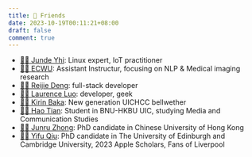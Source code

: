 ```yaml
---
title: 👯 Friends
date: 2023-10-19T00:11:21+08:00
draft: false
comment: true
---
```


* [👨‍💻 Junde Yhi](https://yhi.moe): Linux expert, IoT practitioner
* [👨‍💻 ECWU](https://ecwuuuuu.com): Assistant Instructur, focusing on NLP & Medical imaging research
* [👨‍💻 Reijie Deng](https://www.drjchn.com/): full-stack developer 
* [👨‍💻 Laurence Luo](https://lzc.app): developer, geek
* [👨‍💻 Kirin Baka](https://9baka.moe): New generation UICHCC bellwether
* [👨‍💻 Hao Tian](https://www.haotian22.top/): Student in BNU-HKBU UIC, studying Media and Communication Studies
* [👨‍🎓 Junru Zhong](https://junru.dev/): PhD candidate in Chinese University of Hong Kong
* [👨‍🎓 Yifu Qiu](https://yfqiu.netlify.app/): PhD candidate in The University of Edinburgh and Cambridge University, 2023 Apple Scholars, Fans of Liverpool
